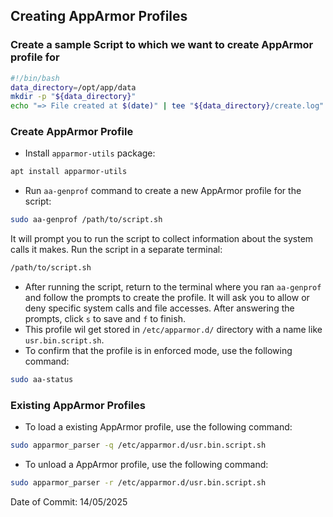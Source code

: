 ## Creating AppArmor Profiles

### Create a sample Script to which we want to create AppArmor profile for

```sh
#!/bin/bash
data_directory=/opt/app/data
mkdir -p "${data_directory}"
echo "=> File created at $(date)" | tee "${data_directory}/create.log"
```

### Create AppArmor Profile

- Install `apparmor-utils` package:
```bash
apt install apparmor-utils
```
- Run `aa-genprof` command to create a new AppArmor profile for the script:
```bash
sudo aa-genprof /path/to/script.sh
```
It will prompt you to run the script to collect information about the system calls it makes. Run the script in a separate terminal:
```bash
/path/to/script.sh
```
- After running the script, return to the terminal where you ran `aa-genprof` and follow the prompts to create the profile. It will ask you to allow or deny specific system calls and file accesses. After answering the prompts, click `s` to save and `f` to finish.
- This profile wil get stored in `/etc/apparmor.d/` directory with a name like `usr.bin.script.sh`.
- To confirm that the profile is in enforced mode, use the following command:
```bash
sudo aa-status
```

### Existing AppArmor Profiles

- To load a existing AppArmor profile, use the following command:
```bash
sudo apparmor_parser -q /etc/apparmor.d/usr.bin.script.sh
```
- To unload a AppArmor profile, use the following command:
```bash
sudo apparmor_parser -r /etc/apparmor.d/usr.bin.script.sh
```

Date of Commit: 14/05/2025
